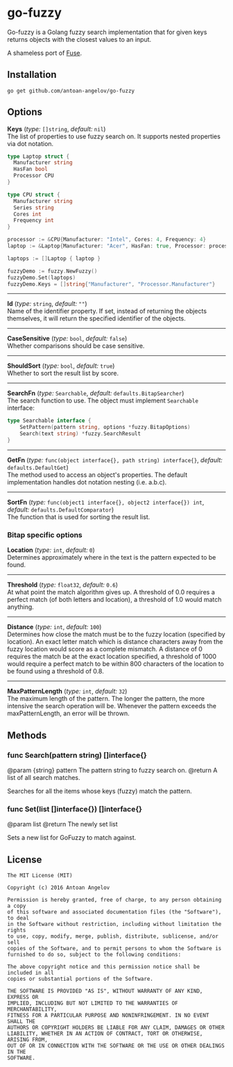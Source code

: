 # go-fuzzy
Go-fuzzy is a Golang fuzzy search implementation that for given keys returns objects with the closest values to an input.

A shameless port of [Fuse](https://github.com/krisk/Fuse).

## Installation
```
go get github.com/antoan-angelov/go-fuzzy
```

## Options
**Кeys** (_type:_ `[]string`, _default:_ `nil`)  
The list of properties to use fuzzy search on. It supports nested properties via dot notation.

```go
type Laptop struct {
  Manufacturer string
  HasFan bool
  Processor CPU
}

type CPU struct {
  Manufacturer string
  Series string
  Cores int
  Frequency int
}

processor := &CPU{Manufacturer: "Intel", Cores: 4, Frequency: 4}
laptop := &Laptop{Manufacturer: "Acer", HasFan: true, Processor: processor}

laptops := []Laptop { laptop }

fuzzyDemo := fuzzy.NewFuzzy()
fuzzyDemo.Set(laptops)
fuzzyDemo.Кeys = []string{"Manufacturer", "Processor.Manufacturer"}
```

---

**Id** (_type:_ `string`, _default:_ `""`)  
Name of the identifier property. If set, instead of returning the objects themselves, it will return the specified identifier of the objects.

---

**CaseSensitive** (_type:_ `bool`, _default:_ `false`)  
Whether comparisons should be case sensitive.

---

**ShouldSort** (_type:_ `bool`, _default:_ `true`)  
Whether to sort the result list by score.

---

**SearchFn** (_type:_ `Searchable`, _default:_ `defaults.BitapSearcher`)  
The search function to use. The object must implement `Searchable` interface:
```go
type Searchable interface {
    SetPattern(pattern string, options *fuzzy.BitapOptions)
    Search(text string) *fuzzy.SearchResult
}
```

---

**GetFn** (_type:_ `func(object interface{}, path string) interface{}`, _default:_ `defaults.DefaultGet`)  
The method used to access an object's properties. The default implementation handles dot notation nesting (i.e. a.b.c).

---

**SortFn** (_type:_ `func(object1 interface{}, object2 interface{}) int`, _default:_ `defaults.DefaultComparator`)  
The function that is used for sorting the result list.


### Bitap specific options
**Location** (_type:_ `int`, _default:_ `0`)  
Determines approximately where in the text is the pattern expected to be found.

---

**Threshold** (_type:_ `float32`, _default:_ `0.6`)  
At what point the match algorithm gives up. A threshold of 0.0 requires a perfect match (of both letters and location), a threshold of 1.0 would match anything.

---

**Distance** (_type:_ `int`, _default:_ `100`)  
Determines how close the match must be to the fuzzy location (specified by location). An exact letter match which is distance characters away from the fuzzy location would score as a complete mismatch. A distance of 0 requires the match be at the exact location specified, a threshold of 1000 would require a perfect match to be within 800 characters of the location to be found using a threshold of 0.8.

---

**MaxPatternLength** (_type:_ `int`, _default:_ `32`)  
The maximum length of the pattern. The longer the pattern, the more intensive the search operation will be. Whenever the pattern exceeds the maxPatternLength, an error will be thrown.

## Methods

### func Search(pattern string) []interface{}

@param {string} pattern The pattern string to fuzzy search on.
@return A list of all search matches.

Searches for all the items whose keys (fuzzy) match the pattern.

### func Set(list []interface{}) []interface{}

@param list
@return The newly set list

Sets a new list for GoFuzzy to match against.

## License
```
The MIT License (MIT)

Copyright (c) 2016 Antoan Angelov

Permission is hereby granted, free of charge, to any person obtaining a copy
of this software and associated documentation files (the "Software"), to deal
in the Software without restriction, including without limitation the rights
to use, copy, modify, merge, publish, distribute, sublicense, and/or sell
copies of the Software, and to permit persons to whom the Software is
furnished to do so, subject to the following conditions:

The above copyright notice and this permission notice shall be included in all
copies or substantial portions of the Software.

THE SOFTWARE IS PROVIDED "AS IS", WITHOUT WARRANTY OF ANY KIND, EXPRESS OR
IMPLIED, INCLUDING BUT NOT LIMITED TO THE WARRANTIES OF MERCHANTABILITY,
FITNESS FOR A PARTICULAR PURPOSE AND NONINFRINGEMENT. IN NO EVENT SHALL THE
AUTHORS OR COPYRIGHT HOLDERS BE LIABLE FOR ANY CLAIM, DAMAGES OR OTHER
LIABILITY, WHETHER IN AN ACTION OF CONTRACT, TORT OR OTHERWISE, ARISING FROM,
OUT OF OR IN CONNECTION WITH THE SOFTWARE OR THE USE OR OTHER DEALINGS IN THE
SOFTWARE.
```
